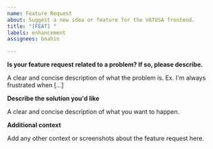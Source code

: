 ```yaml
---
name: Feature Request
about: Suggest a new idea or feature for the VATUSA frontend.
title: "[FEAT] "
labels: enhancement
assignees: bnahin

---
```


**Is your feature request related to a problem? If so, please describe.**

A clear and concise description of what the problem is. Ex. I'm always frustrated when [...]

**Describe the solution you'd like**

A clear and concise description of what you want to happen.

**Additional context**

Add any other context or screenshots about the feature request here.
